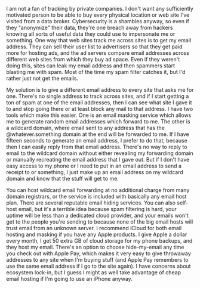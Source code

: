 I am not a fan of tracking by private companies. I don't want any sufficiently motivated person to be able to buy every physical location or web site I've visited from a data broker. Cybersecurity is a shambles anyway, so even if they "anonymize" their data, they're one breach away from hackers knowing all sorts of useful data they could use to impersonate me or something. One way that web sites track me across sites is to get my email address. They can sell their user list to advertisers so that they get paid more for hosting ads, and the ad servers compare email addresses across different web sites from which they buy ad space. Even if they weren't doing this, sites can leak my email address and then spammers start blasting me with spam. Most of the time my spam filter catches it, but I'd rather just not get the emails.

My solution is to give a different email address to every site that asks me for one. There's no single address to track across sites, and if I start getting a ton of spam at one of the email addresses, then I can see what site I gave it to and stop going there or at least block any mail to that address. I have two tools which make this easier. One is an email masking service which allows me to generate random email addresses which forward to me. The other is a wildcard domain, where email sent to any address that has the @whatever.something domain at the end will be forwarded to me. If I have fifteen seconds to generate an email address, I prefer to do that, because then I can easily reply from that email address. There's no way to reply to email to the wildcard domain without either revealing my forwarding domain or manually recreating the email address that I gave out. But if I don't have easy access to my phone or I need to put in an email address to send a receipt to or something, I just make up an email address on my wildcard domain and know that the stuff will get to me.

You can host wildcard email forwarding at no additional charge from many domain registrars, or the service is included with basically any email host plan. There are several reputable email hiding services. You can also self-host email, but it's a terrible idea because spam filtering is hard, your uptime will be less than a dedicated cloud provider, and your emails won't get to the people you're sending to because none of the big email hosts will trust email from an unknown server. I recommend iCloud for both email hosting and masking if you have any Apple products. I give Apple a dollar every month, I get 50 extra GB of cloud storage for my phone backups, and they host my email. There's an option to choose hide-my-email any time you check out with Apple Pay, which makes it very easy to give throwaway addresses to any site when I'm buying stuff (and Apple Pay remembers to use the same email address if I go to the site again). I have concerns about ecosystem lock-in, but I guess I might as well take advantage of cheap email hosting if I'm going to use an iPhone anyway.
